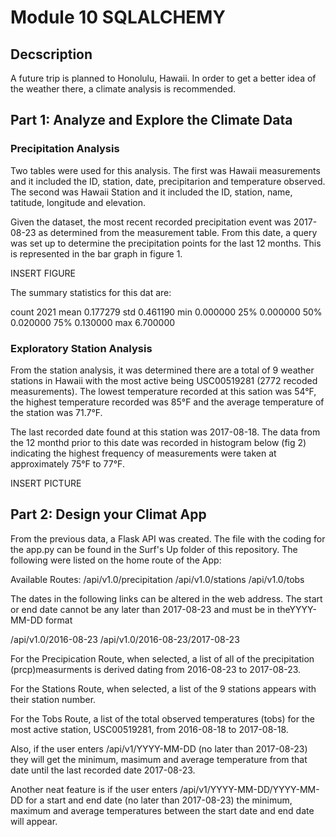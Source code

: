 # Module 10 SQLALCHEMY

## Decscription

A future trip is planned to Honolulu, Hawaii.  In order to get a better idea of the weather there, a climate analysis is recommended.  

## Part 1:  Analyze and Explore the Climate Data

### Precipitation Analysis

Two tables were used for this analysis.  The first was Hawaii measurements and it included the ID, station, date, precipitarion and temperature observed.  The second was Hawaii Station and it included the ID, station, name, tatitude, longitude and elevation. 

Given the dataset, the most recent recorded precipitation event was 2017-08-23 as determined from the measurement table.  From this date, a query was set up to determine the precipitation points for the last 12 months.  This is represented in the bar graph in figure 1.  

INSERT FIGURE

The summary statistics for this dat are:

count	2021
mean	0.177279
std	    0.461190
min	    0.000000
25%	    0.000000
50%	    0.020000
75%	    0.130000
max	    6.700000

### Exploratory Station Analysis

From the station analysis, it was determined there are a total of 9 weather stations in Hawaii with the most active being USC00519281 (2772 recoded measurements). The lowest temperature recorded at this sation was 54°F, the highest temperature recorded was 85°F and the average temperature of the station was 71.7°F.

The last recorded date found at this station was 2017-08-18.  The data from the 12 monthd prior to this date was recorded in histogram below (fig 2) indicating the highest frequency of measurements were taken at approximately 75°F to 77°F.

INSERT PICTURE

## Part 2: Design your Climat App

From the previous data, a Flask API was created.  The file with the coding for the app.py can be found in the Surf's Up folder of this repository.  The following were listed on the home route of the App:

Available Routes:
/api/v1.0/precipitation
/api/v1.0/stations
/api/v1.0/tobs

The dates in the following links can be altered in the web address.
The start or end date cannot be any later than 2017-08-23 and must be in theYYYY-MM-DD format

/api/v1.0/2016-08-23
/api/v1.0/2016-08-23/2017-08-23

For the Precipication Route, when selected, a list of all of the precipitation (prcp)measurments is derived dating from 2016-08-23 to 2017-08-23.

For the Stations Route, when selected, a list of the 9 stations appears with their station number. 

For the Tobs Route, a list of the total observed temperatures (tobs) for the most active station, USC00519281, from 2016-08-18 to 2017-08-18.

Also, if the user enters /api/v1/YYYY-MM-DD (no later than 2017-08-23) they will get the minimum, masimum and average temperature from that date until the last recorded date 2017-08-23.

Another neat feature is if the user enters /api/v1/YYYY-MM-DD/YYYY-MM-DD for a start and end date (no later than 2017-08-23) the minimum, maximum and average temperatures between the start date and end date will appear.





